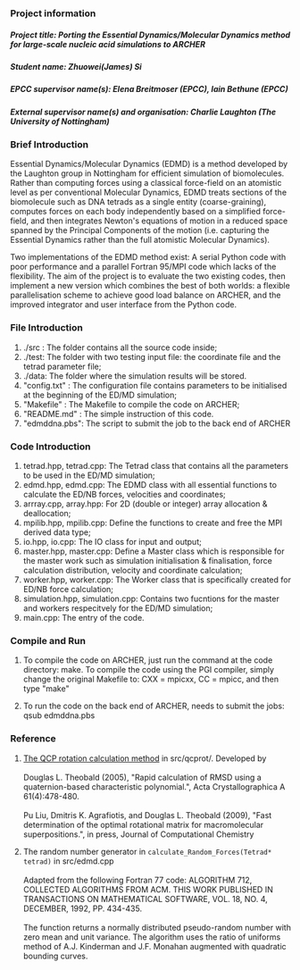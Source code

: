 ### Project information
##### Project title: Porting the Essential Dynamics/Molecular Dynamics method for large-scale nucleic acid simulations to ARCHER 
##### Student name: Zhuowei(James) Si
##### EPCC supervisor name(s): Elena Breitmoser (EPCC), Iain Bethune (EPCC)
##### External supervisor name(s) and organisation: Charlie Laughton (The University of Nottingham)

### Brief Introduction
Essential Dynamics/Molecular Dynamics (EDMD) is a method developed by the Laughton group in Nottingham for efficient simulation of biomolecules. Rather than computing forces using a classical force-field on an atomistic level as per conventional Molecular Dynamics, EDMD treats sections of the biomolecule such as DNA tetrads as a single entity (coarse-graining), computes forces on each body independently based on a simplified force-field, and then integrates Newton's equations of motion in a reduced space spanned by the Principal Components of the motion (i.e. capturing the Essential Dynamics rather than the full atomistic Molecular Dynamics).

Two implementations of the EDMD method exist: A serial Python code with poor performance and a parallel Fortran 95/MPI code which lacks of the flexibility. The aim of the project is to evaluate the two existing codes, then implement a new version which combines the best of both worlds: a flexible parallelisation scheme to achieve good load balance on ARCHER, and the improved integrator and user interface from the Python code.

### File Introduction
1. ./src : The folder contains all the source code inside;
2. ./test: The folder with two testing input file: the coordinate file and the tetrad parameter file;
3. ./data: The folder where the simulation results will be stored.
4. "config.txt" : The configuration file contains parameters to be initialised at the beginning of the ED/MD simulation;
5. "Makefile"   : The Makefile to compile the code on ARCHER;
6. "README.md"  : The simple instruction of this code.
7. "edmddna.pbs": The script to submit the job to the back end of ARCHER

### Code Introduction
1. tetrad.hpp, tetrad.cpp: The Tetrad class that contains all the parameters to be used in the ED/MD simulation;
2. edmd.hpp, edmd.cpp: The EDMD class with all essential functions to calculate the ED/NB forces, velocities and coordinates;
3. arrray.cpp, array.hpp: For 2D (double or integer) array allocation & deallocation;
4. mpilib.hpp, mpilib.cpp: Define the functions to create and free the MPI derived data type;
5. io.hpp, io.cpp: The IO class for input and output;
6. master.hpp, master.cpp: Define a Master class which is responsible for the master work such as simulation initialisation & finalisation, force calculation distribution, velocity and coordinate calculation;
7. worker.hpp, worker.cpp: The Worker class that is specifically created for ED/NB force calculation;
8. simulation.hpp, simulation.cpp: Contains two fucntions for the master and workers respecitvely for the ED/MD simulation;
9. main.cpp: The entry of the code.

### Compile and Run
1. To compile the code on ARCHER, just run the command at the code directory: make. To compile the code using the PGI compiler, simply change the original Makefile to: CXX = mpicxx, CC = mpicc, and then type "make"

2. To run the code on the back end of ARCHER, needs to submit the jobs: qsub edmddna.pbs

### Reference
1. [The QCP rotation calculation method](http://theobald.brandeis.edu/qcp/) in src/qcprot/. Developed by <br>  
 Douglas L. Theobald (2005), "Rapid calculation of RMSD using a quaternion-based characteristic polynomial.", Acta Crystallographica A 61(4):478-480. <br>  
 Pu Liu, Dmitris K. Agrafiotis, and Douglas L. Theobald (2009), "Fast determination of the optimal rotational matrix for macromolecular superpositions.", in press, Journal of Computational Chemistry 

2. The random number generator in `calculate_Random_Forces(Tetrad* tetrad)` in src/edmd.cpp <br>  
  Adapted from the following Fortran 77 code:
  ALGORITHM 712, COLLECTED ALGORITHMS FROM ACM. THIS WORK PUBLISHED IN TRANSACTIONS ON MATHEMATICAL SOFTWARE, VOL. 18, NO. 4, DECEMBER, 1992, PP. 434-435. <br>  
  The function returns a normally distributed pseudo-random number with zero mean and unit variance.
The algorithm uses the ratio of uniforms method of A.J. Kinderman and J.F. Monahan augmented with quadratic bounding curves.
